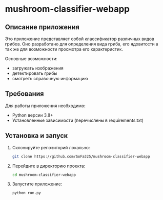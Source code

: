 # mushroom-classifier-webapp

## Описание приложения

Это приложение представляет собой классификатор различных видов грибов. Оно разработано для определения вида гриба, его ядовитости а так же для возможности просмотра его характеристик.

Основные возможности:
- загружать изображения
- детектировать грибы
- смотреть справочную информацию

## Требования

Для работы приложения необходимо:
- Python версии 3.8+
- Установленные зависимости (перечислены в requirements.txt)

## Установка и запуск

1. Склонируйте репозиторий локально:
   ```bash
   git clone https://github.com/SoFa325/mushroom-classifier-webapp
   ```

2. Перейдите в директорию проекта:
   ```bash
   cd mushroom-classifier-webapp
   ```
   
3. Запустите приложение:
   ```bash
   python run.py
   ```
